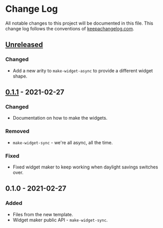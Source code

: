 # Change Log
All notable changes to this project will be documented in this file. This change log follows the conventions of [keepachangelog.com](http://keepachangelog.com/).

## [Unreleased]
### Changed
- Add a new arity to `make-widget-async` to provide a different widget shape.

## [0.1.1] - 2021-02-27
### Changed
- Documentation on how to make the widgets.

### Removed
- `make-widget-sync` - we're all async, all the time.

### Fixed
- Fixed widget maker to keep working when daylight savings switches over.

## 0.1.0 - 2021-02-27
### Added
- Files from the new template.
- Widget maker public API - `make-widget-sync`.

[Unreleased]: https://github.com/your-name/authorize/compare/0.1.1...HEAD
[0.1.1]: https://github.com/your-name/authorize/compare/0.1.0...0.1.1
